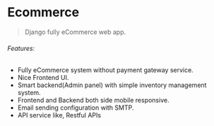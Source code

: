 # Ecommerce
>Django fully eCommerce web app.


###### Features:
- Fully eCommerce system without payment gateway service.
- Nice Frontend UI.
- Smart backend(Admin panel) with simple inventory management system.
- Frontend and Backend both side mobile responsive.
- Email sending configuration with SMTP.
- API service like, Restful APIs
  
 
 
